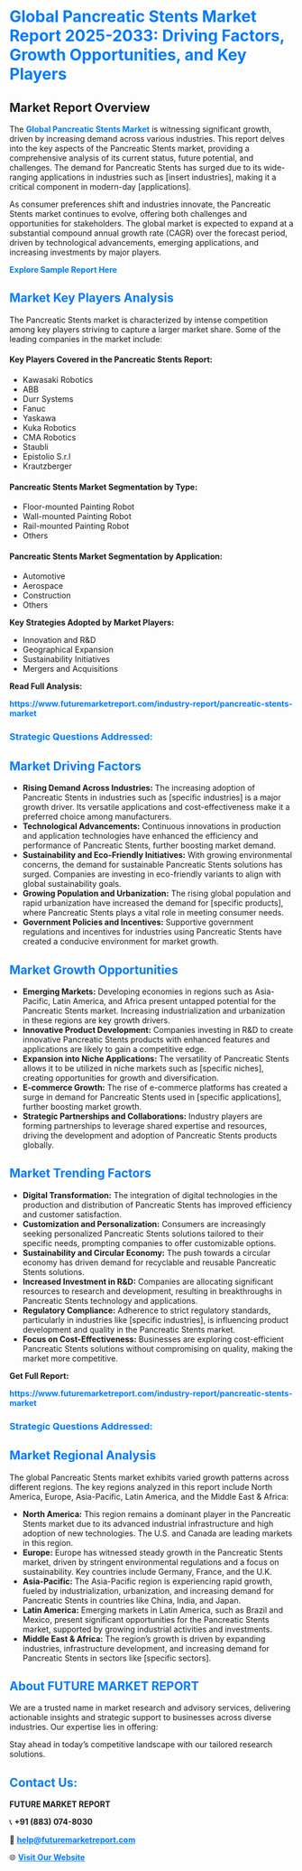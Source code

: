 <h1 style="color: #007BFF;">Global Pancreatic Stents Market Report 2025-2033: Driving Factors, Growth Opportunities, and Key Players</h1>

<section id="overview">
<h2>Market Report Overview</h2>
<p>The <a href="https://www.futuremarketreport.com/industry-report/pancreatic-stents-market" style="color: #007BFF; text-decoration: none;"><strong>Global Pancreatic Stents Market</strong></a> is witnessing significant growth, driven by increasing demand across various industries. This report delves into the key aspects of the Pancreatic Stents market, providing a comprehensive analysis of its current status, future potential, and challenges. The demand for Pancreatic Stents has surged due to its wide-ranging applications in industries such as [insert industries], making it a critical component in modern-day [applications].</p>
<p>As consumer preferences shift and industries innovate, the Pancreatic Stents market continues to evolve, offering both challenges and opportunities for stakeholders. The global market is expected to expand at a substantial compound annual growth rate (CAGR) over the forecast period, driven by technological advancements, emerging applications, and increasing investments by major players.</p>
</section>

<section id="overview">
<p><a href="https://www.futuremarketreport.com/request-sample/reportId=35360" style="color: #007BFF; text-decoration: none;"><strong>Explore Sample Report Here</strong></a></p>
</section>

<section id="key-players">
<h2 style="color: #007BFF;">Market Key Players Analysis</h2>
<p>The Pancreatic Stents market is characterized by intense competition among key players striving to capture a larger market share. Some of the leading companies in the market include:</p>
<h4>Key Players Covered in the Pancreatic Stents Report:</h4>
<ul><li>Kawasaki Robotics</li><li>ABB</li><li>Durr Systems</li><li>Fanuc</li><li>Yaskawa</li><li>Kuka Robotics</li><li>CMA Robotics</li><li>Staubli</li><li>Epistolio S.r.l</li><li>Krautzberger</li></ul>
<h4>Pancreatic Stents Market Segmentation by Type:</h4>
<ul><li>Floor-mounted Painting Robot</li><li>Wall-mounted Painting Robot</li><li>Rail-mounted Painting Robot</li><li>Others</li></ul>

<h4>Pancreatic Stents Market Segmentation by Application:</h4>
<ul><li>Automotive</li><li>Aerospace</li><li>Construction</li><li>Others</li></ul>
<p><strong>Key Strategies Adopted by Market Players:</strong></p>
<ul>
<li>Innovation and R&D</li>
<li>Geographical Expansion</li>
<li>Sustainability Initiatives</li>
<li>Mergers and Acquisitions</li>
</ul>
</section>

<section>
<p><strong>Read Full Analysis: </strong></p><a href="https://www.futuremarketreport.com/industry-report/pancreatic-stents-market" style="color: #007BFF; text-decoration: none;"><strong>https://www.futuremarketreport.com/industry-report/pancreatic-stents-market</strong></a>
<h3 style="color: #007BFF;">Strategic Questions Addressed:</h3>
</section>

<section id="driving-factors">
<h2 style="color: #007BFF;">Market Driving Factors</h2>
<ul>
<li><strong>Rising Demand Across Industries:</strong> The increasing adoption of Pancreatic Stents in industries such as [specific industries] is a major growth driver. Its versatile applications and cost-effectiveness make it a preferred choice among manufacturers.</li>
<li><strong>Technological Advancements:</strong> Continuous innovations in production and application technologies have enhanced the efficiency and performance of Pancreatic Stents, further boosting market demand.</li>
<li><strong>Sustainability and Eco-Friendly Initiatives:</strong> With growing environmental concerns, the demand for sustainable Pancreatic Stents solutions has surged. Companies are investing in eco-friendly variants to align with global sustainability goals.</li>
<li><strong>Growing Population and Urbanization:</strong> The rising global population and rapid urbanization have increased the demand for [specific products], where Pancreatic Stents plays a vital role in meeting consumer needs.</li>
<li><strong>Government Policies and Incentives:</strong> Supportive government regulations and incentives for industries using Pancreatic Stents have created a conducive environment for market growth.</li>
</ul>
</section>

<section id="growth-opportunities">
<h2 style="color: #007BFF;">Market Growth Opportunities</h2>
<ul>
<li><strong>Emerging Markets:</strong> Developing economies in regions such as Asia-Pacific, Latin America, and Africa present untapped potential for the Pancreatic Stents market. Increasing industrialization and urbanization in these regions are key growth drivers.</li>
<li><strong>Innovative Product Development:</strong> Companies investing in R&D to create innovative Pancreatic Stents products with enhanced features and applications are likely to gain a competitive edge.</li>
<li><strong>Expansion into Niche Applications:</strong> The versatility of Pancreatic Stents allows it to be utilized in niche markets such as [specific niches], creating opportunities for growth and diversification.</li>
<li><strong>E-commerce Growth:</strong> The rise of e-commerce platforms has created a surge in demand for Pancreatic Stents used in [specific applications], further boosting market growth.</li>
<li><strong>Strategic Partnerships and Collaborations:</strong> Industry players are forming partnerships to leverage shared expertise and resources, driving the development and adoption of Pancreatic Stents products globally.</li>
</ul>
</section>

<section id="trending-factors">
<h2 style="color: #007BFF;">Market Trending Factors</h2>
<ul>
<li><strong>Digital Transformation:</strong> The integration of digital technologies in the production and distribution of Pancreatic Stents has improved efficiency and customer satisfaction.</li>
<li><strong>Customization and Personalization:</strong> Consumers are increasingly seeking personalized Pancreatic Stents solutions tailored to their specific needs, prompting companies to offer customizable options.</li>
<li><strong>Sustainability and Circular Economy:</strong> The push towards a circular economy has driven demand for recyclable and reusable Pancreatic Stents solutions.</li>
<li><strong>Increased Investment in R&D:</strong> Companies are allocating significant resources to research and development, resulting in breakthroughs in Pancreatic Stents technology and applications.</li>
<li><strong>Regulatory Compliance:</strong> Adherence to strict regulatory standards, particularly in industries like [specific industries], is influencing product development and quality in the Pancreatic Stents market.</li>
<li><strong>Focus on Cost-Effectiveness:</strong> Businesses are exploring cost-efficient Pancreatic Stents solutions without compromising on quality, making the market more competitive.</li>
</ul>
</section>

<section>
<p><strong>Get Full Report: </strong></p><a href="https://www.futuremarketreport.com/industry-report/pancreatic-stents-market" style="color: #007BFF; text-decoration: none;"><strong>https://www.futuremarketreport.com/industry-report/pancreatic-stents-market</strong></a>
<h3 style="color: #007BFF;">Strategic Questions Addressed:</h3>
</section>


<section id="regional-analysis">
<h2 style="color: #007BFF;">Market Regional Analysis</h2>
<p>The global Pancreatic Stents market exhibits varied growth patterns across different regions. The key regions analyzed in this report include North America, Europe, Asia-Pacific, Latin America, and the Middle East & Africa:</p>
<ul>
<li><strong>North America:</strong> This region remains a dominant player in the Pancreatic Stents market due to its advanced industrial infrastructure and high adoption of new technologies. The U.S. and Canada are leading markets in this region.</li>
<li><strong>Europe:</strong> Europe has witnessed steady growth in the Pancreatic Stents market, driven by stringent environmental regulations and a focus on sustainability. Key countries include Germany, France, and the U.K.</li>
<li><strong>Asia-Pacific:</strong> The Asia-Pacific region is experiencing rapid growth, fueled by industrialization, urbanization, and increasing demand for Pancreatic Stents in countries like China, India, and Japan.</li>
<li><strong>Latin America:</strong> Emerging markets in Latin America, such as Brazil and Mexico, present significant opportunities for the Pancreatic Stents market, supported by growing industrial activities and investments.</li>
<li><strong>Middle East & Africa:</strong> The region’s growth is driven by expanding industries, infrastructure development, and increasing demand for Pancreatic Stents in sectors like [specific sectors].</li>
</ul>
</section>

<footer>
<h2 style="color: #007BFF;">About FUTURE MARKET REPORT</h2>
<p>We are a trusted name in market research and advisory services, delivering actionable insights and strategic support to businesses across diverse industries. Our expertise lies in offering:</p>

<p>Stay ahead in today’s competitive landscape with our tailored research solutions.</p>

<h2 style="color: #007BFF;">Contact Us:</h2>
<p><strong>FUTURE MARKET REPORT</strong></p>
<p>📞 <strong>+91 (883) 074-8030</strong></p>
<p>📧 <strong><a href="mailto:help@futuremarketreport.com" style="color: #007BFF;">help@futuremarketreport.com</a></strong></p>
<p>🌐 <strong><a href="https://www.futuremarketreport.com/" style="color: #007BFF;">Visit Our Website</a></strong></p>
</footer>